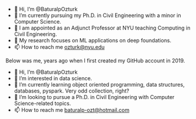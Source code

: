 
- 👋 Hi, I’m @BaturalpOzturk
- 💞️ I’m currently pursuing my Ph.D. in Civil Engineering with a minor in Computer Science.
- 🌱 I am appointed as an Adjunct Professor at NYU teaching Computing in Civil Engineering.
- 👀 My research focuses on ML applications on deep foundations. 
- 📫 How to reach me ozturk@nyu.edu

Below was me, years ago when I first created my GitHub account in 2019.
- 👋 Hi, I’m @BaturalpOzturk
- 👀 I’m interested in data science.
- 🌱 I’m currently learning object oriented programming, data structures, databases, pyspark. Very odd collection, right?
- 💞️ I’m looking to pursue a Ph.D. in Civil Engineering with Computer Science-related topics.
- 📫 How to reach me baturalp-ozt@hotmail.com

<!---
BaturalpOzturk/BaturalpOzturk is a ✨ special ✨ repository because its `README.md` (this file) appears on your GitHub profile.
You can click the Preview link to take a look at your changes.
--->
